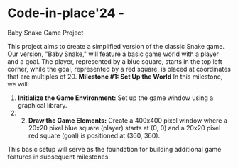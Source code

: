 # Code-in-place'24 - 
Baby Snake Game Project 

This project aims to create a simplified version of the classic Snake game. Our version, "Baby Snake," will feature a basic game world with a player and a goal. The player, represented by a blue square, starts in the top left corner, while the goal, represented by a red square, is placed at coordinates that are multiples of 20.  **Milestone #1: Set Up the World**  In this milestone, we will:  
1. **Initialize the Game Environment:** Set up the game window using a graphical library.
2. 2. **Draw the Game Elements:** Create a 400x400 pixel window where a 20x20 pixel blue square (player) starts at (0, 0) and a 20x20 pixel red square (goal) is positioned at (360, 360).
      
This basic setup will serve as the foundation for building additional game features in subsequent milestones.
